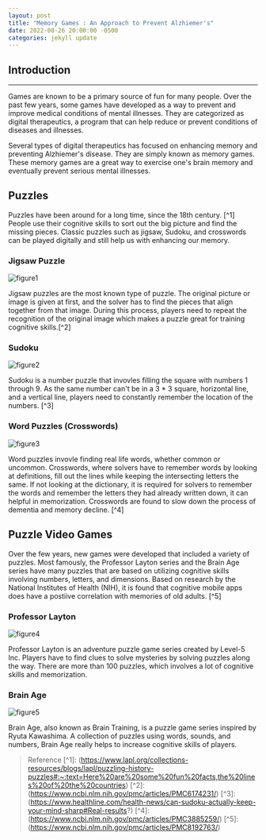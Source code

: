 ```yaml
---
layout: post
title: "Memory Games : An Approach to Prevent Alzhiemer's"
date: 2022-08-26 20:00:00 -0500
categories: jekyll update
---
```


## Introduction

---

Games are known to be a primary source of fun for many people. Over the past few years, some games have developed as a way to prevent and improve medical conditions of mental illnesses. They are categorized as digital therapeutics, a program that can help reduce or prevent conditions of diseases and illnesses.

Several types of digital therapeutics has focused on enhancing memory and preventing Alzhiemer's disease. They are simply known as memory games. These memory games are a great way to exercise one's brain memory and eventually prevent serious mental illnesses.

## Puzzles

Puzzles have been around for a long time, since the 18th century. [^1] People use their cognitive skills to sort out the big picture and find the missing pieces. Classic puzzles such as jigsaw, Sudoku, and crosswords can be played digitally and still help us with enhancing our memory.

### Jigsaw Puzzle

![figure1](/devblog/assets/2022-08-26-memory-games/figure1.png)

Jigsaw puzzles are the most known type of puzzle. The original picture or image is given at first, and the solver has to find the pieces that align together from that image. During this process, players need to repeat the recognition of the original image which makes a puzzle great for training cognitive skills.[^2]

### Sudoku

![figure2](/devblog/assets/2022-08-26-memory-games/figure2.png)

Sudoku is a number puzzle that invovles filling the square with numbers 1 through 9. As the same number can't be in a 3 * 3 square, horizontal line, and a vertical line, players need to constantly remember the location of the numbers. [^3]

### Word Puzzles (Crosswords)

![figure3](/devblog/assets/2022-08-26-memory-games/figure3.png)

Word puzzles invovle finding real life words, whether common or uncommon. Crosswords, where solvers have to remember words by looking at definitions, fill out the lines while keeping the intersecting letters the same. If not looking at the dictionary, it is required for solvers to remember the words and remember the letters they had already written down, it can helpful in memorization. Crosswords are found to slow down the process of dementia and memory decline. [^4]

## Puzzle Video Games

 Over the few years, new games were developed that included a variety of puzzles. Most famously, the Professor Layton series and the Brain Age series have many puzzles that are based on utilizing cognitive skills involving numbers, letters, and dimensions. Based on research by the National Institutes of Health (NIH), it is found that cognitive mobile apps does have a postiive correlation with memories of old adults. [^5]

### Professor Layton

![figure4](/devblog/assets/2022-08-26-memory-games/figure4.png)

Professor Layton is an adventure puzzle game series created by Level-5 Inc. Players have to find clues to solve mysteries by solving puzzles along the way. There are more than 100 puzzles, which involves a lot of cognitive skills and memorization. 

### Brain Age

![figure5](/devblog/assets/2022-08-26-memory-games/figure5.png)

Brain Age, also known as Brain Training, is a puzzle game series inspired by Ryuta Kawashima. A collection of puzzles using words, sounds, and numbers, Brain Age really helps to increase cognitive skills of players. 

> Reference 
    [^1]: (https://www.lapl.org/collections-resources/blogs/lapl/puzzling-history-puzzles#:~:text=Here%20are%20some%20fun%20facts,the%20lines%20of%20the%20countries)
    [^2]: (https://www.ncbi.nlm.nih.gov/pmc/articles/PMC6174231/)
    [^3]: (https://www.healthline.com/health-news/can-sudoku-actually-keep-your-mind-sharp#Real-results?)
    [^4]: (https://www.ncbi.nlm.nih.gov/pmc/articles/PMC3885259/)
    [^5]: (https://www.ncbi.nlm.nih.gov/pmc/articles/PMC8192763/)
